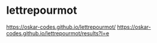 # lettrepourmot
https://oskar-codes.github.io/lettrepourmot/
https://oskar-codes.github.io/lettrepourmot/results?l=e

